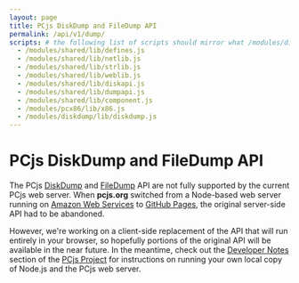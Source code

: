 ```yaml
---
layout: page
title: PCjs DiskDump and FileDump API
permalink: /api/v1/dump/
scripts: # the following list of scripts should mirror what /modules/diskdump/lib/diskdump.js requires 
  - /modules/shared/lib/defines.js
  - /modules/shared/lib/netlib.js
  - /modules/shared/lib/strlib.js
  - /modules/shared/lib/weblib.js
  - /modules/shared/lib/diskapi.js
  - /modules/shared/lib/dumpapi.js
  - /modules/shared/lib/component.js
  - /modules/pcx86/lib/x86.js
  - /modules/diskdump/lib/diskdump.js
---
```


PCjs DiskDump and FileDump API
===

The PCjs [DiskDump](/modules/diskdump/) and [FileDump](/modules/filedump/) API are not fully supported
by the current PCjs web server.
When **pcjs.org** switched from a Node-based web server running on
[Amazon Web Services](https://aws.amazon.com/elasticbeanstalk/) to
[GitHub Pages](https://pages.github.com/), the original server-side API had to be abandoned.

However, we're working on a client-side replacement of the API that will run
entirely in your browser, so hopefully portions of the original API will be available in the near future.
In the meantime, check out the
[Developer Notes](https://github.com/jeffpar/pcjs#user-content-developer-notes) section of the
[PCjs Project](https://github.com/jeffpar/pcjs) for instructions on running your own local copy of Node.js and the
PCjs web server.

